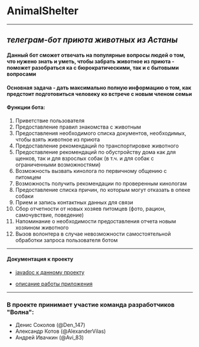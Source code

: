 # AnimalShelter

---

## _телеграм-бот приюта животных из Астаны_
#### Данный бот сможет отвечать на популярные вопросы людей о том, что нужено знать и уметь, чтобы забрать животное из приюта - поможет разобраться ка с бюрократическими, так и с бытовыми вопросами

#### Основная задача - дать максимально полную информацию о том, как предстоит подготовиться человеку ко встрече с новым членом семьи

#### Функции бота:

1. Приветствие пользователя
2. Предоставление правил знакомства с животным
3. Предоставления необходимого списка документов, необходимых, чтобы взять животное из приюта
4. Предоставление рекомендаций по транспортировке животного
5. Предоставление рекомендаций по обустройству дома как для щенков, так и для взрослых собак (в т.ч. и для собак с ограниченными возможностями) 
6. Возможность вызвать кинолога по первичному общению с питомцем
7. Возможность получить рекомендации по проверенным кинологам
8. Предоставление списка причин, по которым могут отказать в опеке собаки
9. Прием и запись контактных данных для связи
10. Сбор отчетности от новых хозяев питомцев (фото, рацион, самочувствие, поведение)
11. Напоминание о необходимости предоставления отчета новым хозяином животного
12. Вызов волонтера в случае невозможности самостоятельной обработки запроса пользователя ботом

---

#### Документация к проекту

* [javadoc к данному проекту](https://aivachkin.github.io/JD2AnimalShelterBot/)

* [описание работы приложения](https://github.com/AIvachkin/JD2AnimalShelterBot.wiki.git)

---

### В проекте принимает участие команда разработчиков "Волна":

* Денис Соколов (@Den_147)
* Александр Котов (@AlexanderVilas)
* Андрей Ивачкин (@Avi_83)

